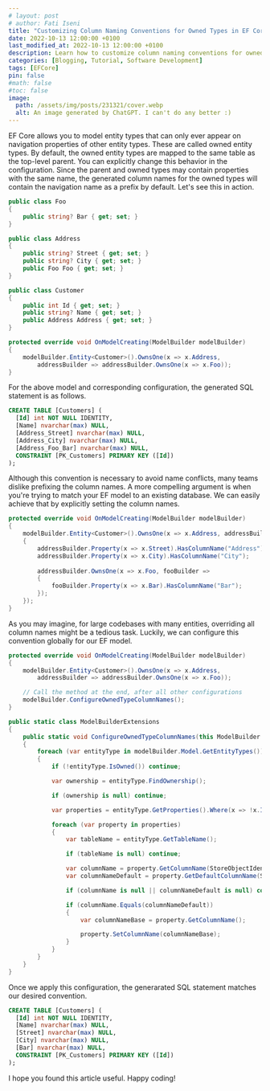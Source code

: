 ```yaml
---
# layout: post
# author: Fati Iseni
title: "Customizing Column Naming Conventions for Owned Types in EF Core"
date: 2022-10-13 12:00:00 +0100
last_modified_at: 2022-10-13 12:00:00 +0100
description: Learn how to customize column naming conventions for owned types in EF Core.
categories: [Blogging, Tutorial, Software Development]
tags: [EFCore]
pin: false
#math: false
#toc: false
image:
  path: /assets/img/posts/231321/cover.webp
  alt: An image generated by ChatGPT. I can't do any better :)
---
```

EF Core allows you to model entity types that can only ever appear on navigation properties of other entity types. These are called owned entity types. By default, the owned entity types are mapped to the same table as the top-level parent. You can explicitly change this behavior in the configuration. Since the parent and owned types may contain properties with the same name, the generated column names for the owned types will contain the navigation name as a prefix by default. Let's see this in action.

```csharp
public class Foo
{
    public string? Bar { get; set; }
}

public class Address
{
    public string? Street { get; set; }
    public string? City { get; set; }
    public Foo Foo { get; set; }
}

public class Customer
{
    public int Id { get; set; }
    public string? Name { get; set; }
    public Address Address { get; set; }
}
```

```csharp
protected override void OnModelCreating(ModelBuilder modelBuilder)
{
    modelBuilder.Entity<Customer>().OwnsOne(x => x.Address, 
        addressBuilder => addressBuilder.OwnsOne(x => x.Foo));
}
```

For the above model and corresponding configuration, the generated SQL statement is as follows.

```sql
CREATE TABLE [Customers] (
  [Id] int NOT NULL IDENTITY,
  [Name] nvarchar(max) NULL,
  [Address_Street] nvarchar(max) NULL,
  [Address_City] nvarchar(max) NULL,
  [Address_Foo_Bar] nvarchar(max) NULL,
  CONSTRAINT [PK_Customers] PRIMARY KEY ([Id])
);
```

Although this convention is necessary to avoid name conflicts, many teams dislike prefixing the column names. A more compelling argument is when you're trying to match your EF model to an existing database. We can easily achieve that by explicitly setting the column names.

```csharp
protected override void OnModelCreating(ModelBuilder modelBuilder)
{
    modelBuilder.Entity<Customer>().OwnsOne(x => x.Address, addressBuilder =>
    {
        addressBuilder.Property(x => x.Street).HasColumnName("Address");
        addressBuilder.Property(x => x.City).HasColumnName("City");
		
        addressBuilder.OwnsOne(x => x.Foo, fooBuilder =>
        {
            fooBuilder.Property(x => x.Bar).HasColumnName("Bar");
        });
    });
}
```

As you may imagine, for large codebases with many entities, overriding all column names might be a tedious task. Luckily, we can configure this convention globally for our EF model.

```csharp
protected override void OnModelCreating(ModelBuilder modelBuilder)
{
    modelBuilder.Entity<Customer>().OwnsOne(x => x.Address,
        addressBuilder => addressBuilder.OwnsOne(x => x.Foo));

    // Call the method at the end, after all other configurations
    modelBuilder.ConfigureOwnedTypeColumnNames();
}
```

```csharp
public static class ModelBuilderExtensions
{
    public static void ConfigureOwnedTypeColumnNames(this ModelBuilder modelBuilder)
    {
        foreach (var entityType in modelBuilder.Model.GetEntityTypes())
        {
            if (!entityType.IsOwned()) continue;

            var ownership = entityType.FindOwnership();

            if (ownership is null) continue;

            var properties = entityType.GetProperties().Where(x => !x.IsShadowProperty());

            foreach (var property in properties)
            {
                var tableName = entityType.GetTableName();

                if (tableName is null) continue;

                var columnName = property.GetColumnName(StoreObjectIdentifier.Table(tableName, null));
                var columnNameDefault = property.GetDefaultColumnName(StoreObjectIdentifier.Table(tableName, null));

                if (columnName is null || columnNameDefault is null) continue;

                if (columnName.Equals(columnNameDefault))
                {
                    var columnNameBase = property.GetColumnName();

                    property.SetColumnName(columnNameBase);
                }
            }
        }
    }
}
```

Once we apply this configuration, the generarated SQL statement matches our desired convention.

```sql
CREATE TABLE [Customers] (
  [Id] int NOT NULL IDENTITY,
  [Name] nvarchar(max) NULL,
  [Street] nvarchar(max) NULL,
  [City] nvarchar(max) NULL,
  [Bar] nvarchar(max) NULL,
  CONSTRAINT [PK_Customers] PRIMARY KEY ([Id])
);
```

I hope you found this article useful. Happy coding!